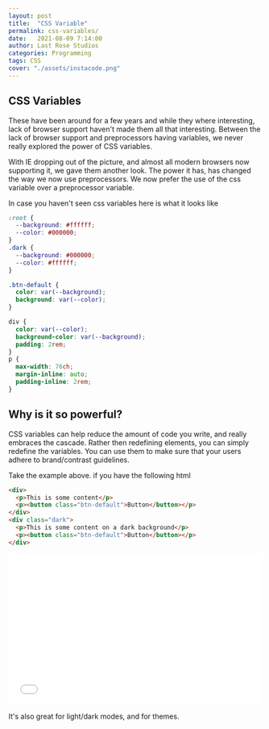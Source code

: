 ```yaml
---
layout: post
title:  "CSS Variable"
permalink: css-variables/
date:   2021-08-09 7:14:00
author: Last Rose Studios
categories: Programming
tags: CSS
cover: "./assets/instacode.png"
---
```


## CSS Variables
These have been around for a few years and while they where interesting, lack of browser support haven't made them all that interesting. Between the lack of browser support and preprocessors having variables, we never really explored the power of CSS variables. 

With IE dropping out of the picture, and almost all modern browsers now supporting it, we gave them another look. The power it has, has changed the way we now use preprocessors. We now prefer the use of the css variable over a preprocessor variable.

In case you haven't seen css variables here is what it looks like
```css
:root {
  --background: #ffffff;
  --color: #000000;
}
.dark {
  --background: #000000;
  --color: #ffffff;
}

.btn-default {
  color: var(--background);
  background: var(--color);
}

div {
  color: var(--color);
  background-color: var(--background);
  padding: 2rem;
}
p {
  max-width: 76ch;
  margin-inline: auto;
  padding-inline: 2rem;
}
```

## Why is it so powerful?
CSS variables can help reduce the amount of code you write, and really embraces the cascade. Rather then redefining elements, you can simply redefine the variables. You can use them to make sure that your users adhere to brand/contrast guidelines.

Take the example above. if you have the following html
```html
<div>
  <p>This is some content</p>
  <p><button class="btn-default">Button</button></p>
</div>
<div class="dark">
  <p>This is some content on a dark background</p>
  <p><button class="btn-default">Button</button></p>
</div>
```
<iframe width="100%" height="300" src="//jsfiddle.net/lastrose/zay0hu37/embedded/result/" allowfullscreen="allowfullscreen" loading="lazy" frameborder="0"></iframe>

It's also great for light/dark modes, and for themes.